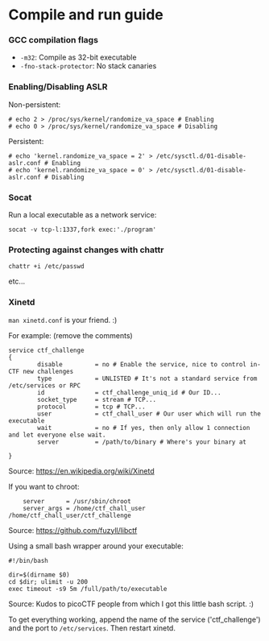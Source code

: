 # Compile and run guide

### GCC compilation flags

* `-m32`: Compile as 32-bit executable
* `-fno-stack-protector`: No stack canaries

### Enabling/Disabling ASLR

Non-persistent:
```
# echo 2 > /proc/sys/kernel/randomize_va_space # Enabling
# echo 0 > /proc/sys/kernel/randomize_va_space # Disabling
```

Persistent:
```
# echo 'kernel.randomize_va_space = 2' > /etc/sysctl.d/01-disable-aslr.conf # Enabling
# echo 'kernel.randomize_va_space = 0' > /etc/sysctl.d/01-disable-aslr.conf # Disabling
```

### Socat

Run a local executable as a network service:
```
socat -v tcp-l:1337,fork exec:'./program'
```

### Protecting against changes with chattr

```
chattr +i /etc/passwd
```

etc...

### Xinetd

`man xinetd.conf` is your friend. :)

For example: (remove the comments)
```
service ctf_challenge
{
        disable         = no # Enable the service, nice to control in-CTF new challenges
        type            = UNLISTED # It's not a standard service from /etc/services or RPC
        id              = ctf_challenge_uniq_id # Our ID...
        socket_type     = stream # TCP...
        protocol        = tcp # TCP...
        user            = ctf_chall_user # Our user which will run the executable
        wait            = no # If yes, then only allow 1 connection and let everyone else wait.
        server          = /path/to/binary # Where's your binary at

}
```
Source: https://en.wikipedia.org/wiki/Xinetd

If you want to chroot:
```
	server      = /usr/sbin/chroot
	server_args = /home/ctf_chall_user /home/ctf_chall_user/ctf_challenge
```
Source: https://github.com/fuzyll/libctf

Using a small bash wrapper around your executable:
```
#!/bin/bash

dir=$(dirname $0)
cd $dir; ulimit -u 200
exec timeout -s9 5m /full/path/to/executable
```
Source: Kudos to picoCTF people from which I got this little bash script. :)

To get everything working, append the name of the service ('ctf_challenge') and the port to `/etc/services`. Then restart xinetd.
